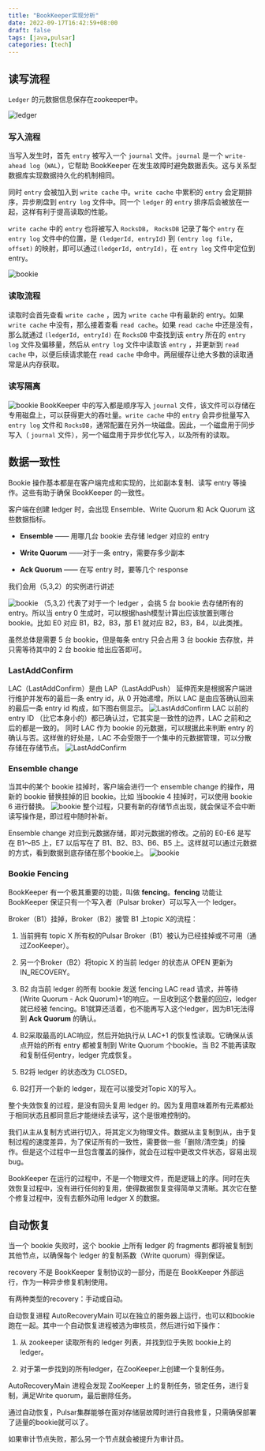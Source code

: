 ```yaml
---
title: "BookKeeper实现分析"
date: 2022-09-17T16:42:59+08:00
draft: false
tags: [java,pulsar]
categories: [tech] 
---
```


## 读写流程

`Ledger` 的元数据信息保存在zookeeper中。

![ledger](https://cdn.mazhen.tech/images/202209101559715.png)

### 写入流程

当写入发生时，首先 `entry` 被写入一个 `journal` 文件。`journal` 是一个 `write-ahead log`（`WAL`），它帮助 BookKeeper 在发生故障时避免数据丢失。这与关系型数据库实现数据持久化的机制相同。

同时 `entry` 会被加入到 `write cache` 中。`write cache` 中累积的 `entry` 会定期排序，异步刷盘到 `entry log` 文件中。同一个 `ledger` 的 `entry` 排序后会被放在一起，这样有利于提高读取的性能。

`write cache` 中的 `entry` 也将被写入 `RocksDB`， `RocksDB` 记录了每个 `entry` 在 `entry log` 文件中的位置，是 `(ledgerId, entryId)` 到 `(entry log file, offset)` 的映射，即可以通过`(ledgerId, entryId)`，在 `entry log` 文件中定位到 entry。

![bookie](https://cdn.mazhen.tech/images/202209101601220.png)

### 读取流程

读取时会首先查看 `write cache` ，因为 `write cache` 中有最新的 entry。如果 `write cache` 中没有，那么接着查看 `read cache`。如果 `read cache` 中还是没有，那么就通过 `(ledgerId, entryId)` 在 `RocksDB` 中查找到该 `entry` 所在的 `entry log` 文件及偏移量，然后从 `entry log` 文件中读取该 `entry` ，并更新到 `read cache` 中，以便后续请求能在 `read cache` 中命中。两层缓存让绝大多数的读取通常是从内存获取。

### 读写隔离

![bookie](https://cdn.mazhen.tech/images/202209101852204.png) BookKeeper 中的写入都是顺序写入 `journal` 文件，该文件可以存储在专用磁盘上，可以获得更大的吞吐量。`write cache` 中的 `entry` 会异步批量写入 `entry log` 文件和 `RocksDB`，通常配置在另外一块磁盘。因此，一个磁盘用于同步写入（ `journal` 文件），另一个磁盘用于异步优化写入，以及所有的读取。

## 数据一致性

Bookie 操作基本都是在客户端完成和实现的，比如副本复制、读写 entry 等操作。这些有助于确保 BookKeeper 的一致性。

客户端在创建 ledger 时，会出现 Ensemble、Write Quorum 和 Ack Quorum 这些数据指标。

- **Ensemble** —— 用哪几台 bookie 去存储 ledger 对应的 entry

- **Write Quorum** ——对于一条 entry，需要存多少副本

- **Ack Quorum** —— 在写 entry 时，要等几个 response

我们会用（5,3,2）的实例进行讲述

![bookie](https://cdn.mazhen.tech/images/202209101848214.jpeg) （5,3,2) 代表了对于一个 ledger ，会挑 5 台 bookie 去存储所有的 entry。所以当 entry 0 生成时，可以根据hash模型计算出应该放置到哪台 bookie。比如 E0 对应 B1，B2，B3，那 E1 就对应 B2，B3，B4，以此类推。

虽然总体是需要 5 台 bookie，但是每条 entry 只会占用 3 台 bookie 去存放，并只需等待其中的 2 台 bookie 给出应答即可。

### LastAddConfirm

LAC（LastAddConfirm）是由 LAP（LastAddPush） 延伸而来是根据客户端进行维护并发布的最后一条 entry id，从 0 开始递增。所以 LAC 是由应答确认回来的最后一条 entry id 构成，如下图右侧显示。 ![LastAddConfirm](https://cdn.mazhen.tech/images/202209101850540.png) LAC 以前的 entry ID （比它本身小的）都已确认过，它其实是一致性的边界，LAC 之前和之后的都是一致的。 同时 LAC 作为 bookie 的元数据，可以根据此来判断 entry 的确认与否。这样做的好处是，LAC 不会受限于一个集中的元数据管理，可以分散存储在存储节点。 ![LastAddConfirm](https://cdn.mazhen.tech/images/202209101855665.png)

### Ensemble change

当其中的某个 bookie 挂掉时，客户端会进行一个 ensemble change 的操作，用新的 bookie 替换挂掉的旧 bookie。比如 当bookie 4 挂掉时，可以使用 bookie 6 进行替换。 ![bookie](https://cdn.mazhen.tech/images/202209101857539.png) 整个过程，只要有新的存储节点出现，就会保证不会中断读写操作是，即过程中随时补新。

Ensemble change 对应到元数据存储，即对元数据的修改。之前的 E0-E6 是写在 B1～B5 上，E7 以后写在了 B1、B2、B3、B6、B5 上。这样就可以通过元数据的方式，看到数据到底存储在那个bookie上。 ![bookie](https://cdn.mazhen.tech/images/202209101858841.png)

### Bookie Fencing

BookKeeper 有一个极其重要的功能，叫做 **fencing**。**fencing** 功能让 BookKeeper 保证只有一个写入者（Pulsar broker）可以写入一个 ledger。

Broker（B1）挂掉，Broker（B2）接管 B1 上topic X的流程：

1. 当前拥有 topic X 所有权的Pulsar Broker（B1）被认为已经挂掉或不可用（通过ZooKeeper）。

2. 另一个Broker（B2）将topic X 的当前 ledger 的状态从 OPEN 更新为 IN_RECOVERY。

3. B2 向当前 ledger 的所有 bookie 发送 fencing LAC read 请求，并等待(Write Quorum - Ack Quorum)+1的响应。一旦收到这个数量的回应，ledger 就已经被 fencing。B1就算还活着，也不能再写入这个ledger，因为B1无法得到 **Ack Quorum** 的确认。

4. B2采取最高的LAC响应，然后开始执行从 LAC+1 的恢复性读取。它确保从该点开始的所有 entry 都被复制到 Write Quorum 个bookie。当 B2 不能再读取和复制任何entry，ledger 完成恢复。

5. B2将 ledger 的状态改为 CLOSED。

6. B2打开一个新的 ledger，现在可以接受对Topic X的写入。

整个失效恢复的过程，是没有回头复用 ledger 的。因为复用意味着所有元素都处于相同状态且都同意后才能继续去读写，这个是很难控制的。

我们从主从复制方式进行切入，将其定义为物理文件。数据从主复制到从，由于复制过程的速度差异，为了保证所有的一致性，需要做一些「删除/清空类」的操作。但是这个过程中一旦包含覆盖的操作，就会在过程中更改文件状态，容易出现 bug。

BookKeeper 在运行的过程中，不是一个物理文件，而是逻辑上的序。同时在失效恢复过程中，没有进行任何的复用，使得数据恢复变得简单又清晰。其次它在整个修复过程中，没有去额外动用 ledger X 的数据。

## 自动恢复

当一个 bookie 失败时，这个 bookie 上所有 ledger 的 fragments 都将被复制到其他节点，以确保每个 ledger 的复制系数（Write quorum）得到保证。

recovery 不是 BookKeeper 复制协议的一部分，而是在 BookKeeper 外部运行，作为一种异步修复机制使用。

有两种类型的recovery：手动或自动。

自动恢复进程 AutoRecoveryMain 可以在独立的服务器上运行，也可以和bookie跑在一起。其中一个自动恢复进程被选为审核员，然后进行如下操作：

1. 从 zookeeper 读取所有的 ledger 列表，并找到位于失败 bookie上的 ledger。

2. 对于第一步找到的所有ledger，在ZooKeeper上创建一个复制任务。

AutoRecoveryMain 进程会发现 ZooKeeper 上的复制任务，锁定任务，进行复制，满足Write quorum，最后删除任务。

通过自动恢复，Pulsar集群能够在面对存储层故障时进行自我修复，只需确保部署了适量的bookie就可以了。

如果审计节点失败，那么另一个节点就会被提升为审计员。
